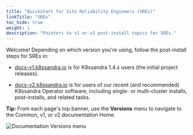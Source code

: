 ```yaml
---
title: "Quickstart for Site Reliability Engineers (SREs)"
linkTitle: "SREs"
toc_hide: true
weight: 1
description: "Pointers to v1 or v2 post-install topics for SREs."
---
```


Welcome! Depending on which version you're using, follow the post-install steps for SREs in:

* [docs-v1.k8ssandra.io](https://docs-staging-v1.k8ssandra.io/quickstarts/site-reliability-engineer/) is for K8ssandra 1.4.x users (the initial project releases).

* [docs-v2.k8ssandra.io](https://docs-staging-v2.k8ssandra.io/quickstarts/site-reliability-engineer/) is for users of our recent (and recommended) K8ssandra Operator software, including single- or multi-cluster installs, post-installs, and related tasks.

**Tip:** From each page's top banner, use the **Versions** menu to navigate to the Common, v1, or v2 documentation Home.

![Documentation Versions menu](/k8ssandra-doc-versions.png)

